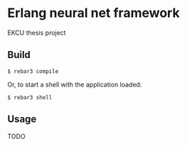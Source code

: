 # Erlang neural net framework

EKCU thesis project
## Build

```console
$ rebar3 compile
```

Or, to start a shell with the application loaded:

```console
$ rebar3 shell
```

## Usage

TODO